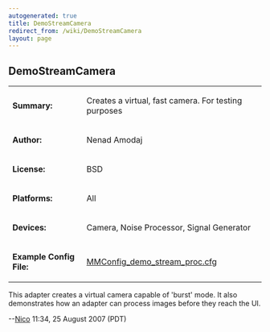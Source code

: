 ```yaml
---
autogenerated: true
title: DemoStreamCamera
redirect_from: /wiki/DemoStreamCamera
layout: page
---
```


## DemoStreamCamera

<table>
<tr>
<td markdown="1">

**Summary:**

</td>
<td markdown="1">

Creates a virtual, fast camera. For testing purposes

</td>
</tr>
<tr>
<td markdown="1">

**Author:**

</td>
<td markdown="1">

Nenad Amodaj

</td>
</tr>
<tr>
<td markdown="1">

**License:**

</td>
<td markdown="1">

BSD

</td>
</tr>
<tr>
<td markdown="1">

**Platforms:**

</td>
<td markdown="1">

All

</td>
</tr>
<tr>
<td markdown="1">

**Devices:**

</td>
<td markdown="1">

Camera, Noise Processor, Signal Generator

</td>
</tr>
<tr>
<td markdown="1">

**Example Config File:**

</td>
<td markdown="1">

[MMConfig_demo_stream_proc.cfg](media/MMConfig_demo_stream_proc.cfg)

</td>
</tr>
</table>

This adapter creates a virtual camera capable of 'burst' mode. It also
demonstrates how an adapter can process images before they reach the UI.

--[Nico](/users/Nico) 11:34, 25 August 2007 (PDT)

